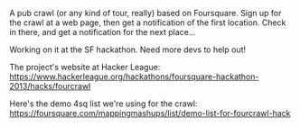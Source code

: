 A pub crawl (or any kind of tour, really) based on Foursquare. Sign up for the crawl at a web page, then get a notification of the first location. Check in there, and get a notification for the next place...

Working on it at the SF hackathon. Need more devs to help out!

The project's website at Hacker League: https://www.hackerleague.org/hackathons/foursquare-hackathon-2013/hacks/fourcrawl

Here's the demo 4sq list we're using for the crawl: https://foursquare.com/mappingmashups/list/demo-list-for-fourcrawl-hack
